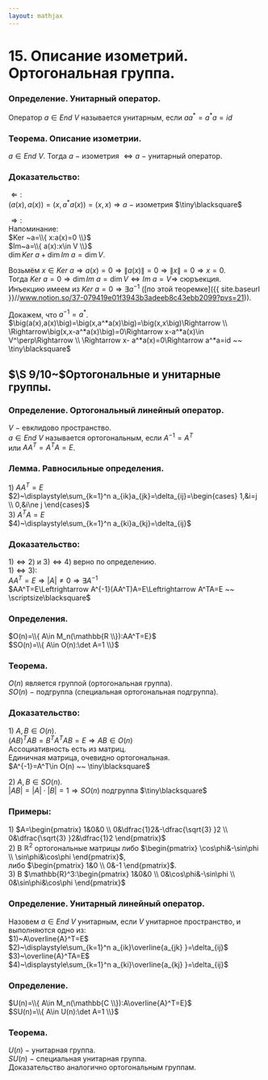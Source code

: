```yaml
---  
layout: mathjax  
---  
```

  
# 15. Описание изометрий. Ортогональная группа.  
  
### Определение. Унитарный оператор.  
Оператор $a\in End~V$ называется унитарным, если $aa^*=a^*a=id$  
  
### Теорема. Описание изометрии.  
$a\in End~V$. Тогда $a~-~$изометрия $\Leftrightarrow a~-~$унитарный оператор.  
  
### Доказательство:  
$\Leftarrow:$  
$\big(a(x),a(x)\big)=\big(x, a^*a(x)\big)=(x,x)  
\Rightarrow a~-~$изометрия  $\tiny\blacksquare$  
  
$\Rightarrow:$  
Напоминание:  
$Ker ~a=\\{ x:a(x)=0 \\}$  
$Im~a=\\{ a(x):x\in V \\}$  
$\dim Ker~a+\dim Im~a=\dim V$.  
  
Возьмём $x\in Ker~a\Rightarrow a(x)=0\Rightarrow\|a(x)\|=0\Rightarrow\|x\|=0\Rightarrow x=0$.  
Тогда $Ker~a=0\Rightarrow\dim Im~a=\dim V\Leftrightarrow Im~a=V\Rightarrow$ сюръекция.  
Инъекцию имеем из $Ker~a=0\Rightarrow\exists a^{-1}$ ([по этой теоремке]({{ site.baseurl }}//www.notion.so/37-079419e01f3943b3adeeb8c43ebb2099?pvs=21)).  
  
Докажем, что $a^{-1}=a^*$.  
$\big(a(x),a(x)\big)=\big(x,a^*a(x)\big)=\big(x,x\big)\Rightarrow  
\\  
\Rightarrow\big(x,x-a^*a(x)\big)=0\Rightarrow x-a^*a(x)\in V^\perp\Rightarrow  
\\  
\Rightarrow x- a^*a(x)=0\Rightarrow a^*a=id ~~ \tiny\blacksquare$  
  
## $\S 9/10~$Ортогональные и унитарные группы.  
  
### Определение. Ортогональный линейный оператор.  
$V~-~$евклидово пространство.  
$a\in End~V$ называется ортогональным, если $A^{-1}=A^T$  
или $AA^T=A^TA=E$.  
  
### Лемма. Равносильные определения.  
$1)$ $AA^T=E$  
$2)~\displaystyle\sum_{k=1}^n a_{ik}a_{jk}=\delta_{ij}=\begin{cases}  
1,&i=j  
\\  
0,&i\ne j  
\end{cases}$  
$3)~A^TA=E$  
$4)~\displaystyle\sum_{k=1}^n a_{ki}a_{kj}=\delta_{ij}$  
  
### Доказательство:  
$1)\Leftrightarrow 2)$ и $3)\Leftrightarrow 4)$ верно по определению.  
$1)\Leftrightarrow 3):$  
$AA^T=E\Rightarrow|A|\ne0\Rightarrow\exists A^{-1}$  
$AA^T=E\Leftrightarrow A^{-1}(AA^T)A=E\Leftrightarrow A^TA=E ~~ \scriptsize\blacksquare$  
  
### Определения.  
$O(n)=\\{ A\in M_n(\mathbb{R \\}):AA^T=E}$  
$SO(n)=\\{ A\in O(n):\det A=1 \\}$  
  
### Теорема.  
$O(n)$ является группой (ортогональная группа).  
$SO(n)~-~$подгруппа (специальная ортогональная подгруппа).  
  
### Доказательство:  
$1)$ $A,B\in O(n)$.  
$(AB)^TAB=B^TA^TAB=E\Rightarrow AB\in O(n)$  
Ассоциативность есть из матриц.  
Единичная матрица, очевидно ортогональная.  
$A^{-1}=A^T\in O(n) ~~ \tiny\blacksquare$  
  
$2)$ $A,B\in SO(n)$.  
$|AB|=|A|\cdot|B|=1\Rightarrow SO(n)$ подгруппа  $\tiny\blacksquare$  
  
### Примеры:  
$1)$ $A=\begin{pmatrix}  
1&0&0  
\\  
0&\dfrac{1}2&-\dfrac{\sqrt{3} }2  
\\  
0&\dfrac{\sqrt{3} }2&\dfrac{1}2  
\end{pmatrix}$  
$2)$ В $\mathbb{R}^2$ ортогональные матрицы либо $\begin{pmatrix}  
\cos\phi&-\sin\phi  
\\  
\sin\phi&\cos\phi  
\end{pmatrix}$,  
либо $\begin{pmatrix}  
1&0  
\\  
0&-1  
\end{pmatrix}$.  
$3)$ В $\mathbb{R}^3:\begin{pmatrix}  
1&0&0  
\\  
0&\cos\phi&-\sin\phi  
\\  
0&\sin\phi&\cos\phi  
\end{pmatrix}$  
  
### Определение. Унитарный линейный оператор.  
Назовем $a\in End~V$ унитарным, если $V$ унитарное пространство, и выполняются одно из:  
$1)~A\overline{A}^T=E$  
$2)~\displaystyle\sum_{k=1}^n a_{ik}\overline{a_{jk} }=\delta_{ij}$  
$3)~\overline{A}^TA=E$  
$4)~\displaystyle\sum_{k=1}^n a_{ki}\overline{a_{kj} }=\delta_{ij}$  
  
### Определение.  
$U(n)=\\{ A\in M_n(\mathbb{C \\}):A\overline{A}^T=E}$  
$SU(n)=\\{ A\in U(n):\det A=1 \\}$  
  
### Теорема.  
$U(n)~-~$унитарная группа.  
$SU(n)~-~$специальная унитарная группа.  
Доказательство аналогично ортогональным группам.  
